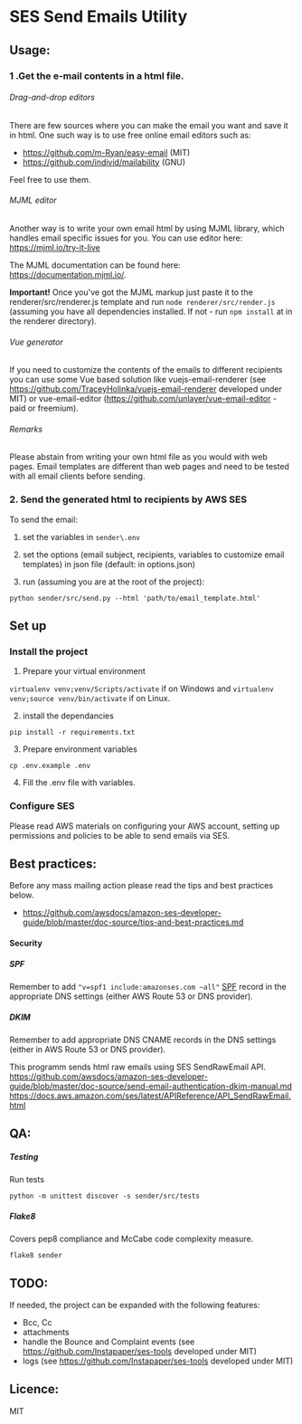 # SES Send Emails Utility

## Usage:

### 1 .Get the e-mail contents in a html file.

###### Drag-and-drop editors

There are few sources where you can make the email you want and save it in html. One such way is to use free online email editors such as:

- https://github.com/m-Ryan/easy-email (MIT)
- https://github.com/individ/mailability (GNU)

Feel free to use them.

###### MJML editor

Another way is to write your own email html by using MJML library, which handles email specific issues for you.
You can use editor here:
https://mjml.io/try-it-live

The MJML documentation can be found here: https://documentation.mjml.io/.

<b>Important!</b> Once you've got the MJML markup just paste it to the renderer/src/renderer.js template and run `node renderer/src/render.js` (assuming you have all dependencies installed. If not - run `npm install` at in the renderer directory).

###### Vue generator

If you need to customize the contents of the emails to different recipients you can use some Vue based solution like vuejs-email-renderer (see https://github.com/TraceyHolinka/vuejs-email-renderer developed under MIT) or vue-email-editor (https://github.com/unlayer/vue-email-editor - paid or freemium).

###### Remarks

Please abstain from writing your own html file as you would with web pages. Email templates are different than web pages and need to be tested with all email clients before sending.

### 2. Send the generated html to recipients by AWS SES

To send the email:

1. set the variables in `sender\.env`

2. set the options (email subject, recipients, variables to customize email templates) in json file (default: in options.json)

3. run (assuming you are at the root of the project):

`python sender/src/send.py --html 'path/to/email_template.html'`

## Set up

### Install the project

1. Prepare your virtual environment

`virtualenv venv;venv/Scripts/activate` if on Windows and `virtualenv venv;source venv/bin/activate` if on Linux.

2. install the dependancies

`pip install -r requirements.txt`

3. Prepare environment variables

`cp .env.example .env`

4. Fill the .env file with variables.

### Configure SES

Please read AWS materials on configuring your AWS account, setting up permissions and policies to be able to send emails via SES.

## Best practices:

Before any mass mailing action please read the tips and best practices below.

- https://github.com/awsdocs/amazon-ses-developer-guide/blob/master/doc-source/tips-and-best-practices.md

#### Security

##### SPF

Remember to add `"v=spf1 include:amazonses.com ~all"` [SPF] record in the appropriate DNS settings (either AWS Route 53 or DNS provider).

##### DKIM

Remember to add appropriate DNS CNAME records in the DNS settings (either in AWS Route 53 or DNS provider).

This programm sends html raw emails using SES SendRawEmail API.
https://github.com/awsdocs/amazon-ses-developer-guide/blob/master/doc-source/send-email-authentication-dkim-manual.md
https://docs.aws.amazon.com/ses/latest/APIReference/API_SendRawEmail.html

## QA:

##### Testing

Run tests

`python -m unittest discover -s sender/src/tests`

##### Flake8

Covers pep8 compliance and McCabe code complexity measure.

`flake8 sender`

## TODO:

If needed, the project can be expanded with the following features:

- Bcc, Cc
- attachments
- handle the Bounce and Complaint events (see https://github.com/Instapaper/ses-tools developed under MIT)
- logs (see https://github.com/Instapaper/ses-tools developed under MIT)

## Licence:

MIT

[spf]: https://github.com/awsdocs/amazon-ses-developer-guide/blob/master/doc-source/send-email-authentication-spf.md
